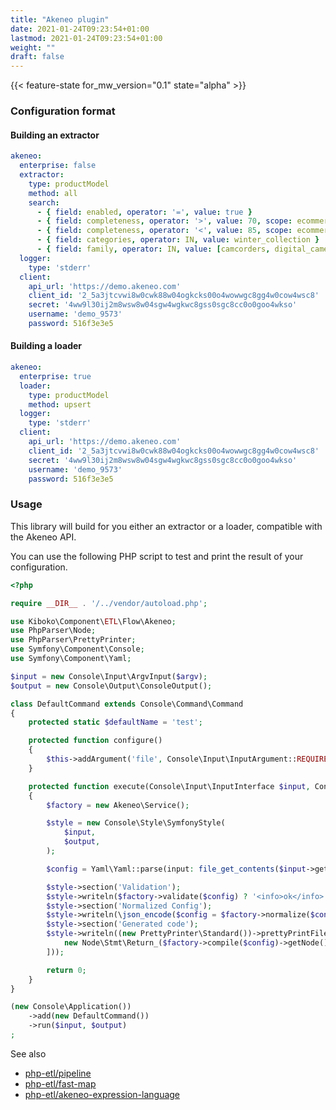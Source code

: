 ```yaml
---
title: "Akeneo plugin"
date: 2021-01-24T09:23:54+01:00
lastmod: 2021-01-24T09:23:54+01:00
weight: ""
draft: false
---
```


{{< feature-state for_mw_version="0.1" state="alpha" >}}

### Configuration format

#### Building an extractor

```yaml
akeneo:
  enterprise: false
  extractor:
    type: productModel
    method: all
    search:
      - { field: enabled, operator: '=', value: true }
      - { field: completeness, operator: '>', value: 70, scope: ecommerce }
      - { field: completeness, operator: '<', value: 85, scope: ecommerce }
      - { field: categories, operator: IN, value: winter_collection }
      - { field: family, operator: IN, value: [camcorders, digital_cameras] }
  logger:
    type: 'stderr'
  client:
    api_url: 'https://demo.akeneo.com'
    client_id: '2_5a3jtcvwi8w0cwk88w04ogkcks00o4wowwgc8gg4w0cow4wsc8'
    secret: '4ww9l30ij2m8wsw8w04sgw4wgkwc8gss0sgc8cc0o0goo4wkso'
    username: 'demo_9573'
    password: 516f3e3e5
```

#### Building a loader

```yaml
akeneo:
  enterprise: true
  loader:
    type: productModel
    method: upsert
  logger:
    type: 'stderr'
  client:
    api_url: 'https://demo.akeneo.com'
    client_id: '2_5a3jtcvwi8w0cwk88w04ogkcks00o4wowwgc8gg4w0cow4wsc8'
    secret: '4ww9l30ij2m8wsw8w04sgw4wgkwc8gss0sgc8cc0o0goo4wkso'
    username: 'demo_9573'
    password: 516f3e3e5
```

### Usage

This library will build for you either an extractor or a loader, compatible with the Akeneo API.

You can use the following PHP script to test and print the result of your configuration.

```php
<?php

require __DIR__ . '/../vendor/autoload.php';

use Kiboko\Component\ETL\Flow\Akeneo;
use PhpParser\Node;
use PhpParser\PrettyPrinter;
use Symfony\Component\Console;
use Symfony\Component\Yaml;

$input = new Console\Input\ArgvInput($argv);
$output = new Console\Output\ConsoleOutput();

class DefaultCommand extends Console\Command\Command
{
    protected static $defaultName = 'test';

    protected function configure()
    {
        $this->addArgument('file', Console\Input\InputArgument::REQUIRED);
    }

    protected function execute(Console\Input\InputInterface $input, Console\Output\OutputInterface $output)
    {
        $factory = new Akeneo\Service();

        $style = new Console\Style\SymfonyStyle(
            $input,
            $output,
        );

        $config = Yaml\Yaml::parse(input: file_get_contents($input->getArgument('file')));

        $style->section('Validation');
        $style->writeln($factory->validate($config) ? '<info>ok</info>' : '<error>failed</error>');
        $style->section('Normalized Config');
        $style->writeln(\json_encode($config = $factory->normalize($config), JSON_PRETTY_PRINT));
        $style->section('Generated code');
        $style->writeln((new PrettyPrinter\Standard())->prettyPrintFile([
            new Node\Stmt\Return_($factory->compile($config)->getNode()),
        ]));

        return 0;
    }
}

(new Console\Application())
    ->add(new DefaultCommand())
    ->run($input, $output)
;
```

See also

* [php-etl/pipeline](../pipeline/)
* [php-etl/fast-map](../fast-map)
* [php-etl/akeneo-expression-language](../akeneo-expression-language)
